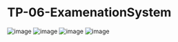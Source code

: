 # TP-06-ExamenationSystem
![image](https://user-images.githubusercontent.com/116631139/205146790-825ae327-097b-43c0-a8e7-9c5623fd0377.png)
![image](https://user-images.githubusercontent.com/116631139/205147433-21ca4f6a-78bf-4200-92e0-864a579125ee.png)
![image](https://user-images.githubusercontent.com/116631139/205147638-eedfea39-eaa4-4272-9f3c-7e0fdd580d01.png)
![image](https://user-images.githubusercontent.com/116631139/205148030-98bb98af-2969-49a8-a329-0542b0154f82.png)
